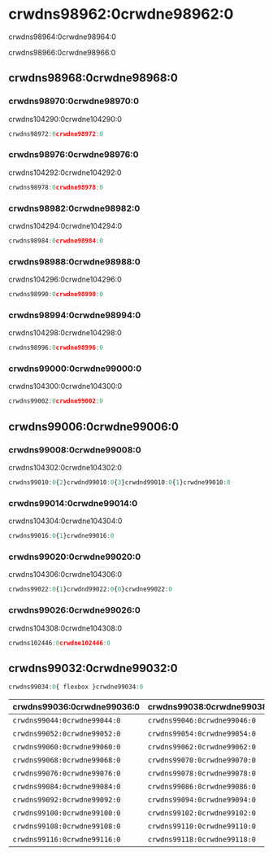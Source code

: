 # crwdns98962:0crwdne98962:0

<p class="description">crwdns98964:0crwdne98964:0</p>

crwdns98966:0crwdne98966:0

## crwdns98968:0crwdne98968:0

### crwdns98970:0crwdne98970:0

crwdns104290:0crwdne104290:0

```jsx
crwdns98972:0crwdne98972:0
```

### crwdns98976:0crwdne98976:0

crwdns104292:0crwdne104292:0

```jsx
crwdns98978:0crwdne98978:0
```

### crwdns98982:0crwdne98982:0

crwdns104294:0crwdne104294:0

```jsx
crwdns98984:0crwdne98984:0
```

### crwdns98988:0crwdne98988:0

crwdns104296:0crwdne104296:0

```jsx
crwdns98990:0crwdne98990:0
```

### crwdns98994:0crwdne98994:0

crwdns104298:0crwdne104298:0

```jsx
crwdns98996:0crwdne98996:0
```

### crwdns99000:0crwdne99000:0

crwdns104300:0crwdne104300:0

```jsx
crwdns99002:0crwdne99002:0
```

## crwdns99006:0crwdne99006:0

### crwdns99008:0crwdne99008:0

crwdns104302:0crwdne104302:0

```jsx
crwdns99010:0{2}crwdnd99010:0{3}crwdnd99010:0{1}crwdne99010:0
```

### crwdns99014:0crwdne99014:0

crwdns104304:0crwdne104304:0

```jsx
crwdns99016:0{1}crwdne99016:0
```

### crwdns99020:0crwdne99020:0

crwdns104306:0crwdne104306:0

```jsx
crwdns99022:0{1}crwdnd99022:0{0}crwdne99022:0
```

### crwdns99026:0crwdne99026:0

crwdns104308:0crwdne104308:0

```jsx
crwdns102446:0crwdne102446:0
```

## crwdns99032:0crwdne99032:0

```js
crwdns99034:0{ flexbox }crwdne99034:0
```

| crwdns99036:0crwdne99036:0   | crwdns99038:0crwdne99038:0   | crwdns99040:0crwdne99040:0   | crwdns99042:0crwdne99042:0 |
|:---------------------------- |:---------------------------- |:---------------------------- |:-------------------------- |
| `crwdns99044:0crwdne99044:0` | `crwdns99046:0crwdne99046:0` | `crwdns99048:0crwdne99048:0` | crwdns99050:0crwdne99050:0 |
| `crwdns99052:0crwdne99052:0` | `crwdns99054:0crwdne99054:0` | `crwdns99056:0crwdne99056:0` | crwdns99058:0crwdne99058:0 |
| `crwdns99060:0crwdne99060:0` | `crwdns99062:0crwdne99062:0` | `crwdns99064:0crwdne99064:0` | crwdns99066:0crwdne99066:0 |
| `crwdns99068:0crwdne99068:0` | `crwdns99070:0crwdne99070:0` | `crwdns99072:0crwdne99072:0` | crwdns99074:0crwdne99074:0 |
| `crwdns99076:0crwdne99076:0` | `crwdns99078:0crwdne99078:0` | `crwdns99080:0crwdne99080:0` | crwdns99082:0crwdne99082:0 |
| `crwdns99084:0crwdne99084:0` | `crwdns99086:0crwdne99086:0` | `crwdns99088:0crwdne99088:0` | crwdns99090:0crwdne99090:0 |
| `crwdns99092:0crwdne99092:0` | `crwdns99094:0crwdne99094:0` | `crwdns99096:0crwdne99096:0` | crwdns99098:0crwdne99098:0 |
| `crwdns99100:0crwdne99100:0` | `crwdns99102:0crwdne99102:0` | `crwdns99104:0crwdne99104:0` | crwdns99106:0crwdne99106:0 |
| `crwdns99108:0crwdne99108:0` | `crwdns99110:0crwdne99110:0` | `crwdns99112:0crwdne99112:0` | crwdns99114:0crwdne99114:0 |
| `crwdns99116:0crwdne99116:0` | `crwdns99118:0crwdne99118:0` | `crwdns99120:0crwdne99120:0` | crwdns99122:0crwdne99122:0 |